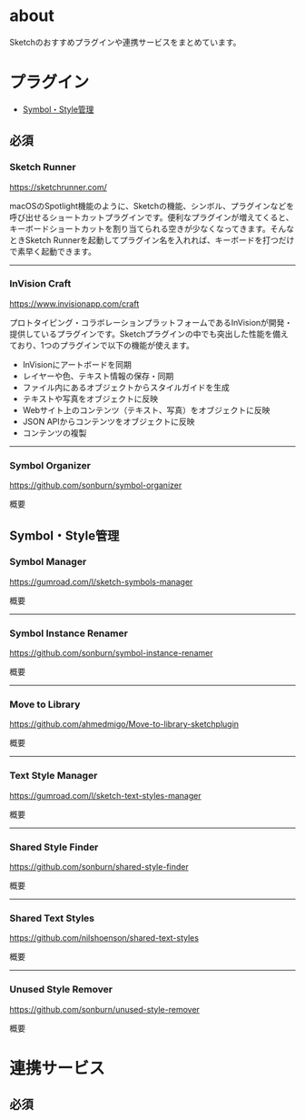 # about
Sketchのおすすめプラグインや連携サービスをまとめています。

# プラグイン

- [Symbol・Style管理](#symbol)

## 必須
### Sketch Runner
https://sketchrunner.com/

macOSのSpotlight機能のように、Sketchの機能、シンボル、プラグインなどを呼び出せるショートカットプラグインです。便利なプラグインが増えてくると、キーボードショートカットを割り当てられる空きが少なくなってきます。そんなときSketch Runnerを起動してプラグイン名を入れれば、キーボードを打つだけで素早く起動できます。

---

### InVision Craft
https://www.invisionapp.com/craft

プロトタイピング・コラボレーションプラットフォームであるInVisionが開発・提供しているプラグインです。Sketchプラグインの中でも突出した性能を備えており、1つのプラグインで以下の機能が使えます。

- InVisionにアートボードを同期
- レイヤーや色、テキスト情報の保存・同期
- ファイル内にあるオブジェクトからスタイルガイドを生成
- テキストや写真をオブジェクトに反映
- Webサイト上のコンテンツ（テキスト、写真）をオブジェクトに反映
- JSON APIからコンテンツをオブジェクトに反映
- コンテンツの複製

---

### Symbol Organizer
https://github.com/sonburn/symbol-organizer

概要

## <a name="symbol">Symbol・Style管理</a>
### Symbol Manager
https://gumroad.com/l/sketch-symbols-manager

概要

---

### Symbol Instance Renamer
https://github.com/sonburn/symbol-instance-renamer

概要

---

### Move to Library
https://github.com/ahmedmigo/Move-to-library-sketchplugin

概要

---

### Text Style Manager
https://gumroad.com/l/sketch-text-styles-manager

概要

---

### Shared Style Finder
https://github.com/sonburn/shared-style-finder

概要

---

### Shared Text Styles
https://github.com/nilshoenson/shared-text-styles

概要

---

### Unused Style Remover
https://github.com/sonburn/unused-style-remover

概要


# 連携サービス
## 必須
### 
